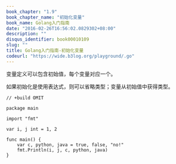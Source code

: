 ```yaml
---
book_chapter: "1.9"
book_chapter_name: "初始化变量"
book_name: Golang入门指南
date: "2016-02-26T16:56:02.0829302+08:00"
description: ""
disqus_identifier: book00010109
slug: ""
title: Golang入门指南-初始化变量
codeurl: "https://wide.b3log.org/playground/.go"
---
```





变量定义可以包含初始值，每个变量对应一个。

如果初始化是使用表达式，则可以省略类型；变量从初始值中获得类型。

```
// +build OMIT

package main

import "fmt"

var i, j int = 1, 2

func main() {
	var c, python, java = true, false, "no!"
	fmt.Println(i, j, c, python, java)
}

```

